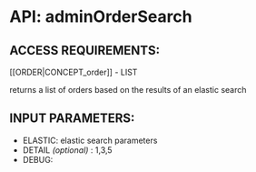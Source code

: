 # API: adminOrderSearch


## ACCESS REQUIREMENTS: ##
[[ORDER|CONCEPT_order]] - LIST


returns a list of orders based on the results of an elastic search

## INPUT PARAMETERS: ##
  * ELASTIC: elastic search parameters
  * DETAIL _(optional)_ : 1,3,5
  * DEBUG: 
